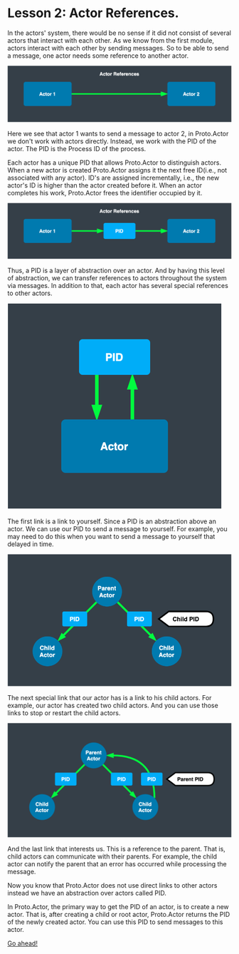 # Lesson 2: Actor References.

In the actors' system, there would be no sense if it did not consist of several actors that interact with each other. As we know from the first module, actors interact with each other by sending messages. So to be able to send a message, one actor needs some reference to another actor.

![](images/2_2_1.png)

Here we see that actor 1 wants to send a message to actor 2, in Proto.Actor we don't work with actors directly. Instead, we work with the PID of the actor. The PID is the Process ID of the process.

Each actor has a unique PID that allows Proto.Actor to distinguish actors. When a new actor is created Proto.Actor assigns it the next free ID(i.e., not associated with any actor). ID's are assigned incrementally, i.e., the new actor's ID is higher than the actor created before it. When an actor completes his work, Proto.Actor frees the identifier occupied by it.

![](images/2_2_2.png)

Thus, a PID is a layer of abstraction over an actor. And by having this level of abstraction, we can transfer references to actors throughout the system via messages. In addition to that, each actor has several special references to other actors.

![2 2 3](images/2_2_3.png)

The first link is a link to yourself. Since a PID is an abstraction above an actor. We can use our PID to send a message to yourself. For example, you may need to do this when you want to send a message to yourself that delayed in time.

![2 2 4](images/2_2_4.png)

The next special link that our actor has is a link to his child actors. For example, our actor has created two child actors. And you can use those links to stop or restart the child actors.

![2 2 5](images/2_2_5.png)

And the last link that interests us. This is a reference to the parent. That is, child actors can communicate with their parents. For example, the child actor can notify the parent that an error has occurred while processing the message.

Now you know that Proto.Actor does not use direct links to other actors instead we have an abstraction over actors called PID.

In Proto.Actor, the primary way to get the PID of an actor, is to create a new actor. That is, after creating a child or root actor, Proto.Actor returns the PID of the newly created actor. You can use this PID to send messages to this actor.

[Go ahead!](../lesson-3)
